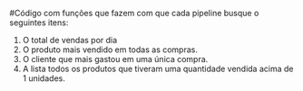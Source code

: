 #Código com funções que fazem com que cada pipeline busque o seguintes itens:
1. O total de vendas por dia
2. O produto mais vendido em todas as compras.
3. O cliente que mais gastou em uma única compra.
4. A lista todos os produtos que tiveram uma quantidade vendida acima de 1 unidades.
